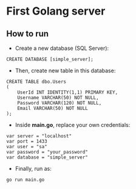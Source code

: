 # First Golang server

## How to run

- Create a new database (SQL Server):

```
CREATE DATABASE [simple_server];
```

- Then, create new table in this database:

```
CREATE TABLE dbo.Users
(
    UserId INT IDENTITY(1,1) PRIMARY KEY,
    Username VARCHAR(50) NOT NULL,
    Password VARCHAR(120) NOT NULL,
    Email VARCHAR(50) NOT NULL
);
```

- Inside **main.go**, replace your own credentials:

```
var server = "localhost"
var port = 1433
var user = "sa"
var password = "your_password"
var database = "simple_server"
```

- Finally, run as:

```
go run main.go
```